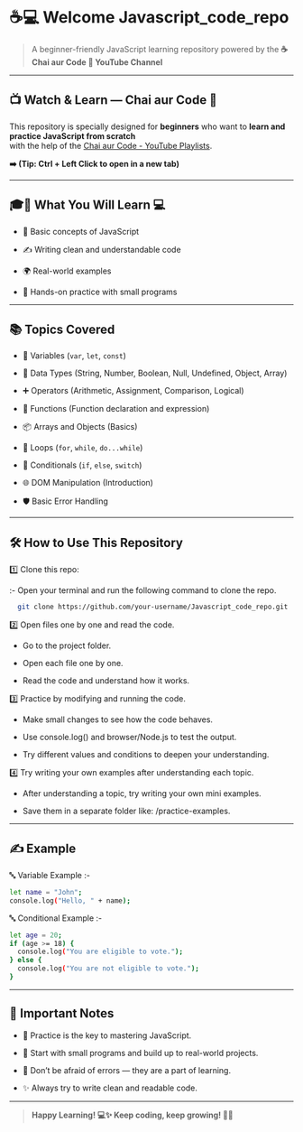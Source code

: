 # ☕💻 Welcome Javascript_code_repo 

> A beginner-friendly JavaScript learning repository powered by the **☕ Chai aur Code 🎥 YouTube Channel**

---

## 📺 Watch & Learn — Chai aur Code 🎥

This repository is specially designed for **beginners** who want to **learn and practice JavaScript from scratch**  
with the help of the [Chai aur Code - YouTube Playlists](https://www.youtube.com/@chaiaurcode/playlists). 

**➡️ (Tip: Ctrl + Left Click to open in a new tab)**

---

## 🎓📖 What You Will Learn 💻

- 🧠 Basic concepts of JavaScript

- ✍️ Writing clean and understandable code

- 🌍 Real-world examples

- 🧪 Hands-on practice with small programs

---

## 📚 Topics Covered

- 📌 Variables (`var`, `let`, `const`)

- 🧮 Data Types (String, Number, Boolean, Null, Undefined, Object, Array)

- ➕ Operators (Arithmetic, Assignment, Comparison, Logical)

- 🧩 Functions (Function declaration and expression)

- 📦 Arrays and Objects (Basics)

- 🔁 Loops (`for`, `while`, `do...while`)

- 🔀 Conditionals (`if`, `else`, `switch`)

- 🌐 DOM Manipulation (Introduction)

- 🛡️ Basic Error Handling

---

## 🛠 How to Use This Repository

1️⃣ Clone this repo:

  :- Open your terminal and run the following command to clone the repo.
```bash
  git clone https://github.com/your-username/Javascript_code_repo.git
```
2️⃣ Open files one by one and read the code.

- Go to the project folder.

- Open each file one by one.

- Read the code and understand how it works.

3️⃣ Practice by modifying and running the code.

- Make small changes to see how the code behaves.

- Use console.log() and browser/Node.js to test the output.

- Try different values and conditions to deepen your understanding.

4️⃣ Try writing your own examples after understanding each topic.

- After understanding a topic, try writing your own mini examples.

- Save them in a separate folder like: /practice-examples.

---

## ✍️ Example

🔤 Variable Example :-

```bash
let name = "John";
console.log("Hello, " + name);
```

🔤 Conditional Example :-
```bash
let age = 20;
if (age >= 18) {
  console.log("You are eligible to vote.");
} else {
  console.log("You are not eligible to vote.");
}
```
--- 

## 📢 Important Notes

- 💪 Practice is the key to mastering JavaScript.

- 🔄 Start with small programs and build up to real-world projects.

- 🐞 Don’t be afraid of errors — they are a part of learning.

- ✨ Always try to write clean and readable code.

---

> **Happy Learning! 💻✨ Keep coding, keep growing! 🌱🚀**
